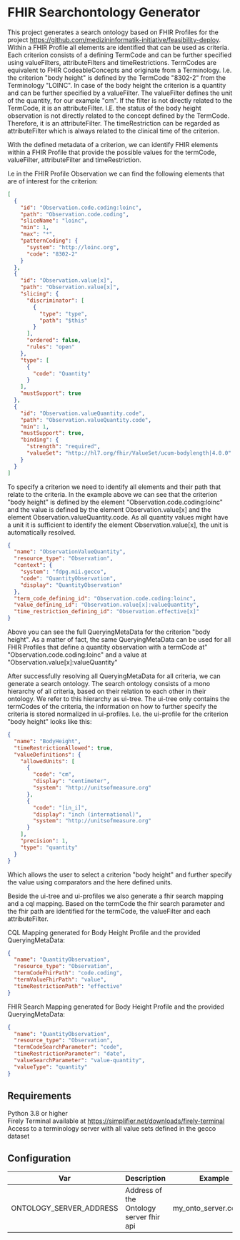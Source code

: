 # FHIR Searchontology Generator

This project generates a search ontology based on FHIR Profiles for the
project https://github.com/medizininformatik-initiative/feasibility-deploy. Within a FHIR Profile all elements are
identified that can be used as criteria. Each criterion consists of a defining TermCode and can be further specified
using valueFilters, attributeFilters and timeRestrictions. TermCodes are equivalent to FHIR CodeableConcepts and
originate from a Terminology. I.e. the criterion "body height" is defined by the TermCode "8302-2" from the
Terminology "LOINC". In case of the body height the criterion is a quantity and can be further specified by a
valueFilter. The valueFilter defines the unit of the quantity, for our example "cm". If the filter is not directly
related to the TermCode, it is an attributeFilter. I.E. the status of the body height observation is not directly
related to the concept defined by the TermCode. Therefore, it is an attributeFilter. The timeRestriction can be regarded
as attributeFilter which is always related to the clinical time of the criterion.

With the defined metadata of a criterion, we can identify FHIR elements within a FHIR Profile that provide the possible
values for the termCode, valueFilter, attributeFilter and timeRestriction.

I.e in the FHIR Profile Observation we can find the following elements that are of interest for the criterion:

```json
[
  {
    "id": "Observation.code.coding:loinc",
    "path": "Observation.code.coding",
    "sliceName": "loinc",
    "min": 1,
    "max": "*",
    "patternCoding": {
      "system": "http://loinc.org",
      "code": "8302-2"
    }
  },
  {
    "id": "Observation.value[x]",
    "path": "Observation.value[x]",
    "slicing": {
      "discriminator": [
        {
          "type": "type",
          "path": "$this"
        }
      ],
      "ordered": false,
      "rules": "open"
    },
    "type": [
      {
        "code": "Quantity"
      }
    ],
    "mustSupport": true
  },
  {
    "id": "Observation.valueQuantity.code",
    "path": "Observation.valueQuantity.code",
    "min": 1,
    "mustSupport": true,
    "binding": {
      "strength": "required",
      "valueSet": "http://hl7.org/fhir/ValueSet/ucum-bodylength|4.0.0"
    }
  }
]
```

To specify a criterion we need to identify all elements and their path that relate to the criteria. In the example above
we can see that the criterion "body height" is defined by the element "Observation.code.coding:loinc" and the value is
defined by the element Observation.value[x] and the element Observation.valueQuantity.code. As all quantity values might
have a unit it is sufficient to identify the element Observation.value[x], the unit is automatically resolved.

```json
{
  "name": "ObservationValueQuantity",
  "resource_type": "Observation",
  "context": {
    "system": "fdpg.mii.gecco",
    "code": "QuantityObservation",
    "display": "QuantityObservation"
  },
  "term_code_defining_id": "Observation.code.coding:loinc",
  "value_defining_id": "Observation.value[x]:valueQuantity",
  "time_restriction_defining_id": "Observation.effective[x]"
}
```

Above you can see the full QueryingMetaData for the criterion "body height". As a matter of fact, the same
QueryingMetaData can be used for all FHIR Profiles that define a quantity observation with a termCode at"
"Observation.code.coding:loinc" and a value at "Observation.value[x]:valueQuantity"

After successfully resolving all QueryingMetaData for all criteria, we can generate a search ontology. The search
ontology consists of a mono hierarchy of all criteria, based on their relation to each other in their ontology. We refer
to this hierarchy as ui-tree. The ui-tree only contains the termCodes of the criteria, the information on how to further
specify the criteria is stored normalized in ui-profiles. I.e. the ui-profile for the criterion "body height" looks like
this:

```json
{
  "name": "BodyHeight",
  "timeRestrictionAllowed": true,
  "valueDefinitions": {
    "allowedUnits": [
      {
        "code": "cm",
        "display": "centimeter",
        "system": "http://unitsofmeasure.org"
      },
      {
        "code": "[in_i]",
        "display": "inch (international)",
        "system": "http://unitsofmeasure.org"
      }
    ],
    "precision": 1,
    "type": "quantity"
  }
}
```

Which allows the user to select a criterion "body height" and further specify the value using comparators and the here
defined units.

Beside the ui-tree and ui-profiles we also generate a fhir search mapping and a cql mapping. Based on the termCode the
fhir search parameter and the fhir path are identified for the termCode, the valueFilter and each attributeFilter.

CQL Mapping generated for Body Height Profile and the provided QueryingMetaData:

```json
{
  "name": "QuantityObservation",
  "resource_type": "Observation",
  "termCodeFhirPath": "code.coding",
  "termValueFhirPath": "value",
  "timeRestrictionPath": "effective"
}
```

FHIR Search Mapping generated for Body Height Profile and the provided QueryingMetaData:

```json
{
  "name": "QuantityObservation",
  "resource_type": "Observation",
  "termCodeSearchParameter": "code",
  "timeRestrictionParameter": "date",
  "valueSearchParameter": "value-quantity",
  "valueType": "quantity"
}
```

## Requirements

Python 3.8 or higher \
Firely Terminal available at https://simplifier.net/downloads/firely-terminal \
Access to a terminology server with all value sets defined in the gecco dataset

## Configuration

| Var | Description | Example |
|--------|-------------|---------|
|ONTOLOGY_SERVER_ADDRESS | Address of the Ontology server fhir api| my_onto_server.com/fhir

